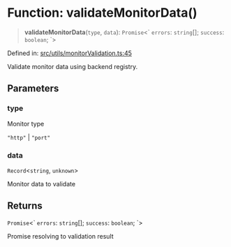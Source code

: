 # Function: validateMonitorData()

> **validateMonitorData**(`type`, `data`): `Promise`\<\` `errors`: `string`[]; `success`: `boolean`; \`\>

Defined in: [src/utils/monitorValidation.ts:45](https://github.com/Nick2bad4u/Uptime-Watcher/blob/2a45eeb1723f8f7089001af2c92aa07d82dfe7e4/src/utils/monitorValidation.ts#L45)

Validate monitor data using backend registry.

## Parameters

### type

Monitor type

`"http"` | `"port"`

### data

`Record`\<`string`, `unknown`\>

Monitor data to validate

## Returns

`Promise`\<\` `errors`: `string`[]; `success`: `boolean`; \`\>

Promise resolving to validation result
